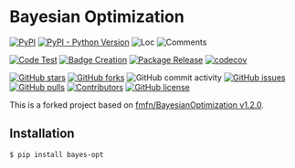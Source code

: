 # Bayesian Optimization

[![PyPI](https://img.shields.io/pypi/v/bayes-opt)](https://pypi.org/project/bayes-opt/)
[![PyPI - Python Version](https://img.shields.io/pypi/pyversions/bayes-opt)](https://pypi.org/project/bayes-opt/)
![Loc](https://img.shields.io/endpoint?url=https://gist.githubusercontent.com/HansBug/d9b45d4c1b12045384046990db092098/raw/loc.json)
![Comments](https://img.shields.io/endpoint?url=https://gist.githubusercontent.com/HansBug/d9b45d4c1b12045384046990db092098/raw/comments.json)

[![Code Test](https://github.com/HansBug/bayes-opt/workflows/Code%20Test/badge.svg)](https://github.com/HansBug/bayes-opt/actions?query=workflow%3A%22Code+Test%22)
[![Badge Creation](https://github.com/HansBug/bayes-opt/workflows/Badge%20Creation/badge.svg)](https://github.com/HansBug/bayes-opt/actions?query=workflow%3A%22Badge+Creation%22)
[![Package Release](https://github.com/HansBug/bayes-opt/workflows/Package%20Release/badge.svg)](https://github.com/HansBug/bayes-opt/actions?query=workflow%3A%22Package+Release%22)
[![codecov](https://codecov.io/gh/HansBug/bayes-opt/branch/main/graph/badge.svg?token=XJVDP4EFAT)](https://codecov.io/gh/HansBug/bayes-opt)

[![GitHub stars](https://img.shields.io/github/stars/HansBug/bayes-opt)](https://github.com/HansBug/bayes-opt/stargazers)
[![GitHub forks](https://img.shields.io/github/forks/HansBug/bayes-opt)](https://github.com/HansBug/bayes-opt/network)
![GitHub commit activity](https://img.shields.io/github/commit-activity/m/HansBug/bayes-opt)
[![GitHub issues](https://img.shields.io/github/issues/HansBug/bayes-opt)](https://github.com/HansBug/bayes-opt/issues)
[![GitHub pulls](https://img.shields.io/github/issues-pr/HansBug/bayes-opt)](https://github.com/HansBug/bayes-opt/pulls)
[![Contributors](https://img.shields.io/github/contributors/HansBug/bayes-opt)](https://github.com/HansBug/bayes-opt/graphs/contributors)
[![GitHub license](https://img.shields.io/github/license/HansBug/bayes-opt)](https://github.com/HansBug/bayes-opt/blob/master/LICENSE)

This is a forked project based on [fmfn/BayesianOptimization v1.2.0](https://github.com/fmfn/BayesianOptimization).

## Installation

```console
$ pip install bayes-opt
```

